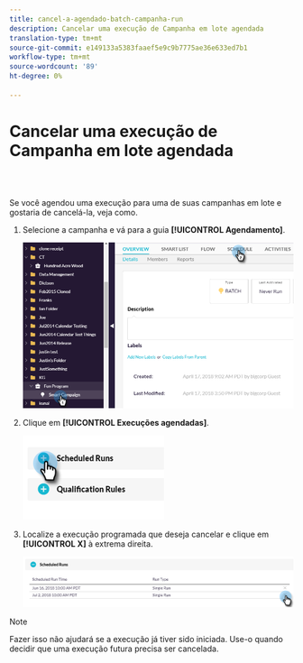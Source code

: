 ```yaml
---
title: cancel-a-agendado-batch-campanha-run
description: Cancelar uma execução de Campanha em lote agendada
translation-type: tm+mt
source-git-commit: e149133a5383faaef5e9c9b7775ae36e633ed7b1
workflow-type: tm+mt
source-wordcount: '89'
ht-degree: 0%

---
```



# Cancelar uma execução de Campanha em lote agendada

<br> 

Se você agendou uma execução para uma de suas campanhas em lote e gostaria de cancelá-la, veja como.

1. Selecione a campanha e vá para a guia **[!UICONTROL Agendamento]**.

   ![Imagem Um](/help/sky/assets/smart-campaigns/cancel-a-scheduled-batch-campaign-run/cancel-a-scheduled-batch-campaign-run-1.png)

1. Clique em **[!UICONTROL Execuções agendadas]**.

   ![Imagem dois](/help/sky/assets/smart-campaigns/cancel-a-scheduled-batch-campaign-run/cancel-a-scheduled-batch-campaign-run-2.png)

1. Localize a execução programada que deseja cancelar e clique em **[!UICONTROL X]** à extrema direita.

   ![Imagem Três](/help/sky/assets/smart-campaigns/cancel-a-scheduled-batch-campaign-run/cancel-a-scheduled-batch-campaign-run-3.png)

>[!NOTE]
>
>Fazer isso não ajudará se a execução já tiver sido iniciada. Use-o quando decidir que uma execução futura precisa ser cancelada.
